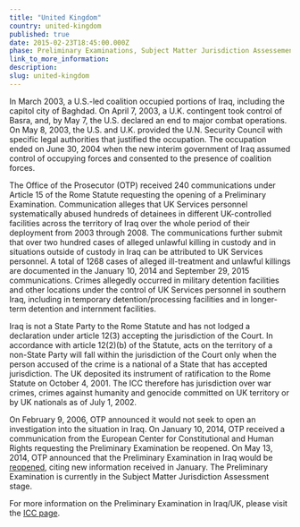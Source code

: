 ```yaml
---
title: "United Kingdom"
country: united-kingdom
published: true
date: 2015-02-23T18:45:00.000Z
phase: Preliminary Examinations, Subject Matter Jurisdiction Assessement
link_to_more_information:
description:
slug: united-kingdom
---
```


In March 2003, a U.S.-led coalition occupied portions of Iraq, including the capitol city of Baghdad. On April 7, 2003, a U.K. contingent took control of Basra, and, by May 7, the U.S. declared an end to major combat operations. On May 8, 2003, the U.S. and U.K. provided the U.N. Security Council with specific legal authorities that justified the occupation. The occupation ended on June 30, 2004 when the new interim government of Iraq assumed control of occupying forces and consented to the presence of coalition forces.

The Office of the Prosecutor (OTP) received 240 communications under Article 15 of the Rome Statute requesting the opening of a Preliminary Examination. Communication alleges that UK Services personnel systematically abused hundreds of detainees in different UK-controlled facilities across the territory of Iraq over the whole period of their deployment from 2003 through 2008. The communications further submit that over two hundred cases of alleged unlawful killing in custody and in situations outside of custody in Iraq can be attributed to UK Services personnel. A total of 1268 cases of alleged ill-treatment and unlawful killings are documented in the January 10, 2014 and September 29, 2015 communications. Crimes allegedly occurred in military detention facilities and other locations under the control of UK Services personnel in southern Iraq, including in temporary detention/processing facilities and in longer-term detention and internment facilities.

Iraq is not a State Party to the Rome Statute and has not lodged a declaration under article 12(3) accepting the jurisdiction of the Court. In accordance with article 12(2)(b) of the Statute, acts on the territory of a non-State Party will fall within the jurisdiction of the Court only when the person accused of the crime is a national of a State that has accepted jurisdiction. The UK deposited its instrument of ratification to the Rome Statute on October 4, 2001. The ICC therefore has jurisdiction over war crimes, crimes against humanity and genocide committed on UK territory or by UK nationals as of July 1, 2002.

On February 9, 2006, OTP announced it would not seek to open an investigation into the situation in Iraq. On January 10, 2014, OTP received a communication from the European Center for Constitutional and Human Rights requesting the Preliminary Examination be reopened. On May 13, 2014, OTP announced that the Preliminary Examination in Iraq would be [reopened](https://www.icc-cpi.int/en_menus/icc/press%20and%20media/press%20releases/Pages/otp-statement-iraq-13-05-2014.aspx), citing new information received in January. The Preliminary Examination is currently in the Subject Matter Jurisdiction Assessment stage.

For more information on the Preliminary Examination in Iraq/UK, please visit the [ICC page](https://www.icc-cpi.int/EN_Menus/icc/structure%20of%20the%20court/office%20of%20the%20prosecutor/comm%20and%20ref/pe-ongoing/iraq/pages/iraq.aspx).


